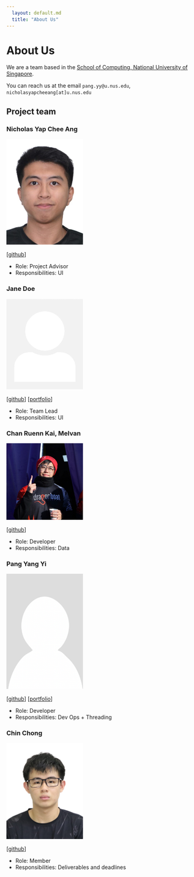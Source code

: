 ```yaml
---
  layout: default.md
  title: "About Us"
---
```


# About Us

We are a team based in the [School of Computing, National University of Singapore](http://www.comp.nus.edu.sg).

You can reach us at the email `pang.yy@u.nus.edu`, `nicholasyapcheeang[at]u.nus.edu`

## Project team

### Nicholas Yap Chee Ang

<img src="images/cyrolite.png" width="200px">

[[github](https://github.com/cyrolite)]

* Role: Project Advisor
* Responsibilities: UI

### Jane Doe

<img src="images/johndoe.png" width="200px">

[[github](http://github.com/johndoe)]
[[portfolio](team/johndoe.md)]

* Role: Team Lead
* Responsibilities: UI

### Chan Ruenn Kai, Melvan

<img src="images/melvan-chan.png" width="200px">

[[github](http://github.com/melvan-chan)]

* Role: Developer
* Responsibilities: Data

### Pang Yang Yi

<img src="images/pang-yy.png" width="200px">

[[github](http://github.com/pang-yy)]
[[portfolio](team/pangyy.md)]

* Role: Developer
* Responsibilities: Dev Ops + Threading

### Chin Chong

<img src="images/iamanoob44.png" width="200px">

[[github](http://github.com/iamanoob44)]

* Role: Member
* Responsibilities: Deliverables and deadlines

